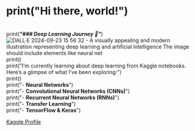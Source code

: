 # print("Hi there, world!")
<br>print(***"### Deep Learning Journey 🚀"***)
![DALL·E 2024-09-23 15 56 32 - A visually appealing and modern illustration representing deep learning and artificial intelligence  The image should include elements like neural net](https://github.com/user-attachments/assets/ccdf4403-e4dd-49c0-b9d7-3b29dfce5403)
<br>print()
<br>print("I’m currently learning about deep learning from Kaggle notebooks. Here’s a glimpse of what I’ve been exploring:")
<br>print()
<br>print("- **Neural Networks**")
<br>print("- **Convolutional Neural Networks (CNNs)**")
<br>print("- **Recurrent Neural Networks (RNNs)**")
<br>print("- **Transfer Learning**")
<br>print("- **TensorFlow & Keras**")

[Kaggle Profile](https://www.kaggle.com/theanjalirai)
